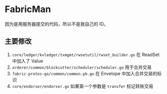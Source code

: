 # FabricMan

因为是用服务器提交的代码，所以不是我自己的 ID。

## 主要修改

1. `core/ledger/kvledger/txmgmt/rwsetutil/rwset_builder.go` 在 ReadSet 中加入了 Value
2. `orderer/common/blockcutter/scheduler/scheduler.go` 用于合并交易
3. `fabric-protos-go/common/common.pb.go` 在 Envelope 中加入合并交易的标识
4. `core/endorser/endorser.go` 如果第一个参数是 `transfer` 标记转账交易